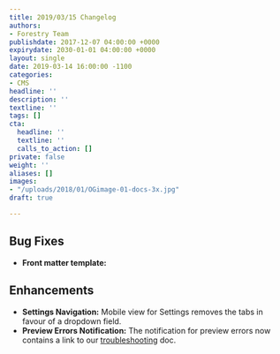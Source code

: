 ```yaml
---
title: 2019/03/15 Changelog
authors:
- Forestry Team
publishdate: 2017-12-07 04:00:00 +0000
expirydate: 2030-01-01 04:00:00 +0000
layout: single
date: 2019-03-14 16:00:00 -1100
categories:
- CMS
headline: ''
description: ''
textline: ''
tags: []
cta:
  headline: ''
  textline: ''
  calls_to_action: []
private: false
weight: ''
aliases: []
images:
- "/uploads/2018/01/OGimage-01-docs-3x.jpg"
draft: true

---
```

## Bug Fixes

* **Front matter template:**

## Enhancements

* **Settings Navigation:** Mobile view for Settings removes the tabs in favour of a dropdown field. 
* **Preview Errors Notification:** The notification for preview errors now contains a link to our [troubleshooting](https://forestry.io/docs/previews/troubleshooting-preview-issues/ "Troubleshooting Preview Problems") doc.